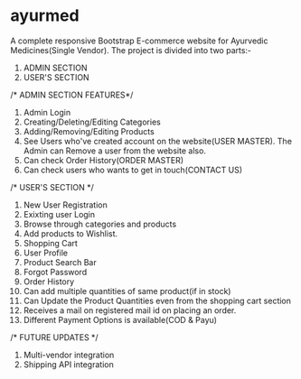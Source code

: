 # ayurmed

A complete responsive Bootstrap E-commerce website for Ayurvedic Medicines(Single Vendor).
The project is divided into two parts:-
1. ADMIN SECTION
2. USER'S SECTION

/* ADMIN SECTION FEATURES*/
1. Admin Login
2. Creating/Deleting/Editing Categories
3. Adding/Removing/Editing Products
4. See Users who've created account on the website(USER MASTER). The Admin can Remove a user from the website also.
5. Can check Order History(ORDER MASTER)
6. Can check users who wants to get in touch(CONTACT US)

/* USER'S SECTION */
1. New User Registration
2. Exixting user Login
3. Browse through categories and products
4. Add products to Wishlist.
5. Shopping Cart
6. User Profile
7. Product Search Bar
8. Forgot Password
9. Order History
10. Can add multiple quantities of same product(if in stock)
11. Can Update the Product Quantities even from the shopping cart section
12. Receives a mail on registered mail id on placing an order.
13. Different Payment Options is available(COD & Payu)


/* FUTURE UPDATES */
1. Multi-vendor integration
2. Shipping API integration
